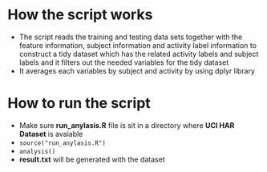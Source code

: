 # How the script works
* The script reads the training and testing data sets together with the feature information, subject information and activity label information to construct a tidy dataset which has the related activity labels and subject labels and it filters out the needed variables for the tidy dataset
* It averages each variables by subject and activity by using dplyr library

# How to run the script
* Make sure __run_anylasis.R__ file is sit in a directory where __UCI HAR Dataset__ is avaiable
* ```source("run_anylasis.R")```
* ```analysis()```
* __result.txt__ will be generated with the dataset

